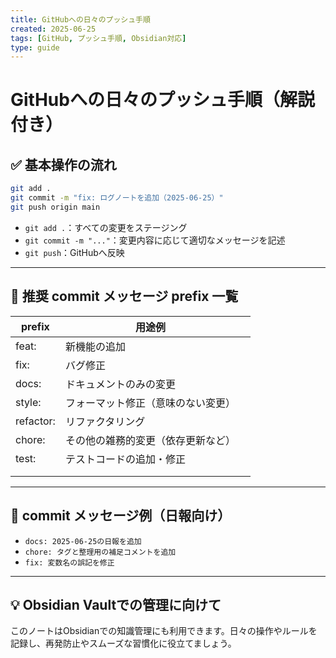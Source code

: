 ```yaml
---
title: GitHubへの日々のプッシュ手順
created: 2025-06-25
tags: [GitHub, プッシュ手順, Obsidian対応]
type: guide
---
```


# GitHubへの日々のプッシュ手順（解説付き）

## ✅ 基本操作の流れ

```bash
git add .
git commit -m "fix: ログノートを追加（2025-06-25）"
git push origin main
```

- `git add .`：すべての変更をステージング
- `git commit -m "..."`：変更内容に応じて適切なメッセージを記述
- `git push`：GitHubへ反映

---

## 📝 推奨 commit メッセージ prefix 一覧

| prefix    | 用途例               |     |
| --------- | ----------------- | --- |
| feat:     | 新機能の追加            |     |
| fix:      | バグ修正              |     |
| docs:     | ドキュメントのみの変更       |     |
| style:    | フォーマット修正（意味のない変更） |     |
| refactor: | リファクタリング          |     |
| chore:    | その他の雑務的変更（依存更新など） |     |
| test:     | テストコードの追加・修正      |     |
|           |                   |     |
|           |                   |     |

---

## 🔧 commit メッセージ例（日報向け）

- `docs: 2025-06-25の日報を追加`
- `chore: タグと整理用の補足コメントを追加`
- `fix: 変数名の誤記を修正`

---

## 💡 Obsidian Vaultでの管理に向けて

このノートはObsidianでの知識管理にも利用できます。日々の操作やルールを記録し、再発防止やスムーズな習慣化に役立てましょう。


